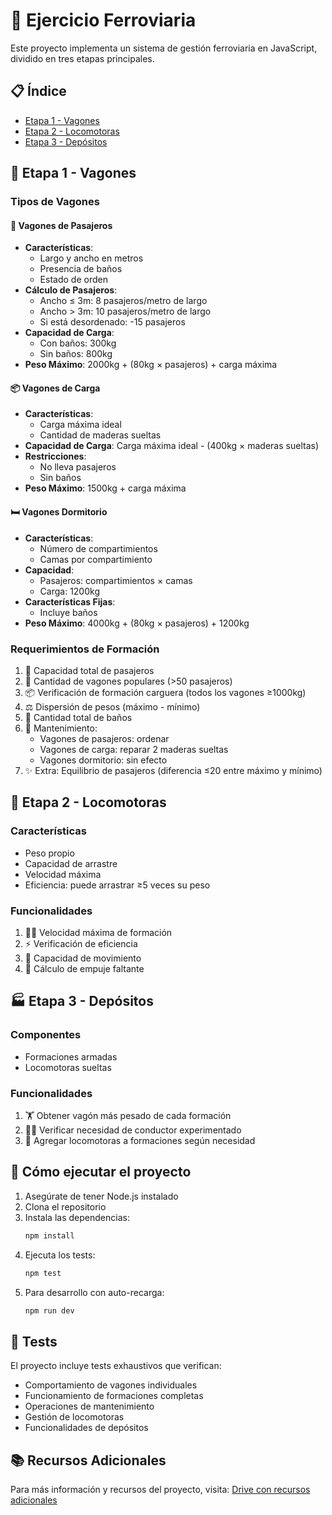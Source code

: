 # 🚂 Ejercicio Ferroviaria

Este proyecto implementa un sistema de gestión ferroviaria en JavaScript, dividido en tres etapas principales.

## 📋 Índice
- [Etapa 1 - Vagones](#etapa-1---vagones)
- [Etapa 2 - Locomotoras](#etapa-2---locomotoras)
- [Etapa 3 - Depósitos](#etapa-3---depósitos)

## 🚃 Etapa 1 - Vagones

### Tipos de Vagones

#### 🏃 Vagones de Pasajeros
- **Características**:
  - Largo y ancho en metros
  - Presencia de baños
  - Estado de orden
- **Cálculo de Pasajeros**:
  - Ancho ≤ 3m: 8 pasajeros/metro de largo
  - Ancho > 3m: 10 pasajeros/metro de largo
  - Si está desordenado: -15 pasajeros
- **Capacidad de Carga**:
  - Con baños: 300kg
  - Sin baños: 800kg
- **Peso Máximo**: 2000kg + (80kg × pasajeros) + carga máxima

#### 📦 Vagones de Carga
- **Características**:
  - Carga máxima ideal
  - Cantidad de maderas sueltas
- **Capacidad de Carga**: Carga máxima ideal - (400kg × maderas sueltas)
- **Restricciones**:
  - No lleva pasajeros
  - Sin baños
- **Peso Máximo**: 1500kg + carga máxima

#### 🛏️ Vagones Dormitorio
- **Características**:
  - Número de compartimientos
  - Camas por compartimiento
- **Capacidad**:
  - Pasajeros: compartimientos × camas
  - Carga: 1200kg
- **Características Fijas**:
  - Incluye baños
- **Peso Máximo**: 4000kg + (80kg × pasajeros) + 1200kg

### Requerimientos de Formación

1. 👥 Capacidad total de pasajeros
2. 🎯 Cantidad de vagones populares (>50 pasajeros)
3. 📦 Verificación de formación carguera (todos los vagones ≥1000kg)
4. ⚖️ Dispersión de pesos (máximo - mínimo)
5. 🚽 Cantidad total de baños
6. 🔧 Mantenimiento:
   - Vagones de pasajeros: ordenar
   - Vagones de carga: reparar 2 maderas sueltas
   - Vagones dormitorio: sin efecto
7. ✨ Extra: Equilibrio de pasajeros (diferencia ≤20 entre máximo y mínimo)

## 🚂 Etapa 2 - Locomotoras

### Características
- Peso propio
- Capacidad de arrastre
- Velocidad máxima
- Eficiencia: puede arrastrar ≥5 veces su peso

### Funcionalidades
1. 🏃‍♂️ Velocidad máxima de formación
2. ⚡ Verificación de eficiencia
3. 🚀 Capacidad de movimiento
4. 💪 Cálculo de empuje faltante

## 🏭 Etapa 3 - Depósitos

### Componentes
- Formaciones armadas
- Locomotoras sueltas

### Funcionalidades
1. 🏋️ Obtener vagón más pesado de cada formación
2. 👨‍✈️ Verificar necesidad de conductor experimentado
3. 🔄 Agregar locomotoras a formaciones según necesidad

## 🚀 Cómo ejecutar el proyecto

1. Asegúrate de tener Node.js instalado
2. Clona el repositorio
3. Instala las dependencias:
   ```bash
   npm install
   ```
4. Ejecuta los tests:
   ```bash
   npm test
   ```
5. Para desarrollo con auto-recarga:
   ```bash
   npm run dev
   ```

## 🧪 Tests

El proyecto incluye tests exhaustivos que verifican:
- Comportamiento de vagones individuales
- Funcionamiento de formaciones completas
- Operaciones de mantenimiento
- Gestión de locomotoras
- Funcionalidades de depósitos

## 📚 Recursos Adicionales

Para más información y recursos del proyecto, visita:
[Drive con recursos adicionales](https://drive.google.com/drive/folders/1lE8CC6fTmaQBz23LlYLQl0bpBbkFG_MF?usp=sharing)
